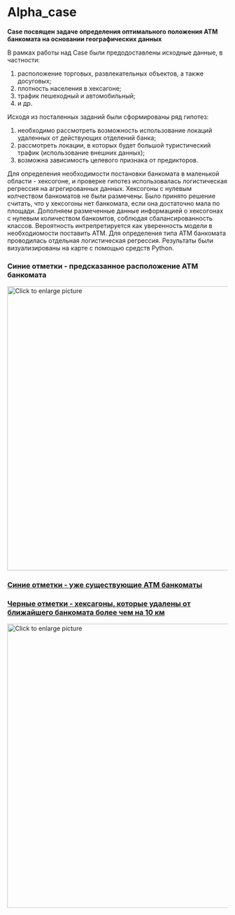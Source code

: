 # Alpha_case
**Case посвящен задаче определения оптимального положения ATM банкомата на основании географических данных** 

В рамках работы над Case были предодоставлены исходные данные, в частности:

1. расположение торговых, развлекательных объектов, а также досуговых;
2. плотность населения в хексагоне;
3. трафик пешеходный и автомобильный;
4. и др.

Исходя из посталенных заданий были сформированы ряд гипотез:

1. необходимо рассмотреть возможность использование локаций удаленных от действующих отделений банка;
2. рассмотреть локации, в которых будет большой туристический трафик (использование внешних данных);
3. возможна зависимость целевого признака от предикторов.

Для определения необходимости постановки банкомата в маленькой области - хексогоне, и проверке гипотез использовалась логистическая регрессия на агрегированных данных.
Хексогоны с нулевым колчеством банкоматов не были размечены. Было принято решение считать, что у хексогоны нет банкомата, если она достаточно мала по площади.
Дополняем размеченные данные информацией о хексогонах с нулевым количеством банкомтов, соблюдая сбалансированность классов. Вероятность интрепретируется как уверенность модели 
в необходиомости поставить ATM. Для определения типа АТМ банкомата проводилась отдельная логистическая регрессия. Результаты были визуализированы на карте с помощью средств Python.

### Синие отметки - предсказанное расположение АТМ банкомата


<a href="https://drive.google.com/uc?export=view&id=1YsEhCq7HEwD4M29dlN_mkmy-qHTvadE8"><img src="https://drive.google.com/uc?export=view&id=1YsEhCq7HEwD4M29dlN_mkmy-qHTvadE8" style="width: 650px; max-width: 100%; height: auto" title="Click to enlarge picture" />
  
   
### Синие отметки - уже существующие АТМ банкоматы 
### Черные отметки - хексагоны, которые удалены от ближайшего банкомата более чем на 10 км
  

  
  <a href="https://drive.google.com/uc?export=view&id=1QzpZDdNgO58ZG91jJK1tYz_TnbFhfPs7"><img src="https://drive.google.com/uc?export=view&id=1QzpZDdNgO58ZG91jJK1tYz_TnbFhfPs7" style="width: 650px; max-width: 100%; height: auto" title="Click to enlarge picture" />

  
 
